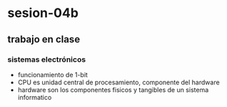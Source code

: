 # sesion-04b
## trabajo en clase
### sistemas electrónicos
- funcionamiento de 1-bit
- CPU es unidad central de procesamiento, componente del hardware
- hardware son los componentes fisicos y tangibles de un sistema informatico
